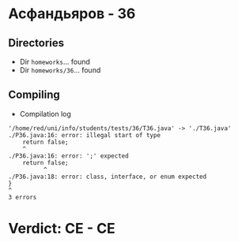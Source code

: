 # Асфандьяров - 36
## Directories
- Dir `homeworks`... found
- Dir `homeworks/36`... found
## Compiling
- Compilation log
```
'/home/red/uni/info/students/tests/36/T36.java' -> './T36.java'
./P36.java:16: error: illegal start of type
    return false;
    ^
./P36.java:16: error: ';' expected
    return false;
          ^
./P36.java:18: error: class, interface, or enum expected
}
^
3 errors

```
# Verdict: **CE** - CE
